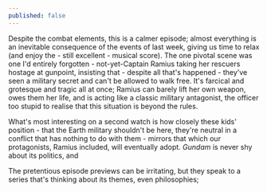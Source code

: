 ```yaml
---
published: false
---
```


Despite the combat elements, this is a calmer episode; almost everything is an inevitable consequence of the events of last week, giving us time to relax (and enjoy the - still excellent - musical score). The one pivotal scene was one I'd entirely forgotten - not-yet-Captain Ramius taking her rescuers hostage at gunpoint, insisting that - despite all that's happened - they've seen a military secret and can't be allowed to walk free. It's farcical and grotesque and tragic all at once; Ramius can barely lift her own weapon, owes them her life, and is acting like a classic military antagonist, the officer too stupid to realise that this situation is beyond the rules.

What's most interesting on a second watch is how closely these kids' position - that the Earth military shouldn't be here, they're neutral in a conflict that has nothing to do with them - mirrors that which our protagonists, Ramius included, will eventually adopt. *Gundam* is never shy about its politics, and 

The pretentious episode previews can be irritating, but they speak to a series that's thinking about its themes, even philosophies; 